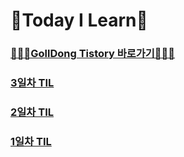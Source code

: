 # 📝Today I Learn📝
### [🧑🏻‍💻GollDong Tistory 바로가기🧑🏻‍💻](https://bupr.tistory.com/)

### [3일차 TIL](https://github.com/GollllDong/TIL/blob/main/2024_05/2024_05_30.md)
### [2일차 TIL](https://github.com/GollllDong/TIL/blob/main/2024_05/2024_05_29.md)
### [1일차 TIL](https://github.com/GollllDong/TIL/blob/main/2024_05/2024_05_28.md)

